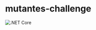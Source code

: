 # mutantes-challenge

![.NET Core](https://github.com/diaznicolasandres1/mutantes-challenge/workflows/.NET%20Core/badge.svg)
